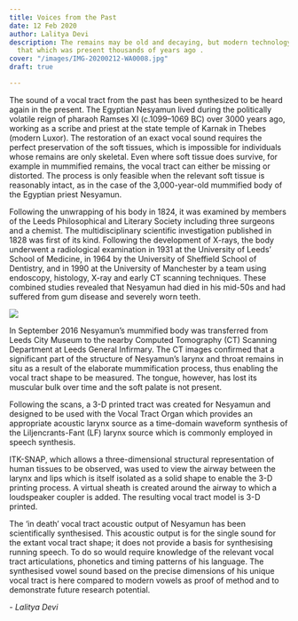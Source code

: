 ```yaml
---
title: Voices from the Past
date: 12 Feb 2020
author: Lalitya Devi
description: The remains may be old and decaying, but modern technology lets us discover
  that which was present thousands of years ago .
cover: "/images/IMG-20200212-WA0008.jpg"
draft: true

---
```

The sound of a vocal tract from the past has been synthesized to be heard again in the present. The Egyptian Nesyamun lived during the politically volatile reign of pharaoh Ramses XI (c.1099–1069 BC) over 3000 years ago, working as a scribe and priest at the state temple of Karnak in Thebes (modern Luxor). The restoration of an exact vocal sound requires the perfect preservation of the soft tissues, which is impossible for individuals whose remains are only skeletal. Even where soft tissue does survive, for example in mummified remains, the vocal tract can either be missing or distorted. The process is only feasible when the relevant soft tissue is reasonably intact, as in the case of the 3,000-year-old mummified body of the Egyptian priest Nesyamun.

Following the unwrapping of his body in 1824, it was examined by members of the Leeds Philosophical and Literary Society including three surgeons and a chemist. The multidisciplinary scientific investigation published in 1828 was first of its kind. Following the development of X-rays, the body underwent a radiological examination in 1931 at the University of Leeds’ School of Medicine, in 1964 by the University of Sheffield School of Dentistry, and in 1990 at the University of Manchester by a team using endoscopy, histology, X-ray and early CT scanning techniques. These combined studies revealed that Nesyamun had died in his mid-50s and had suffered from gum disease and severely worn teeth.

![](/images/IMG-20200212-WA0008.jpg)

In September 2016 Nesyamun’s mummified body was transferred from Leeds City Museum to the nearby Computed Tomography (CT) Scanning Department at Leeds General Infirmary. The CT images confirmed that a significant part of the structure of Nesyamun’s larynx and throat remains in situ as a result of the elaborate mummification process, thus enabling the vocal tract shape to be measured. The tongue, however, has lost its muscular bulk over time and the soft palate is not present.

Following the scans, a 3-D printed tract was created for Nesyamun and designed to be used with the Vocal Tract Organ which provides an appropriate acoustic larynx source as a time-domain waveform synthesis of the Liljencrants-Fant (LF) larynx source which is commonly employed in speech synthesis.

ITK-SNAP, which allows a three-dimensional structural representation of human tissues to be observed, was used to view the airway between the larynx and lips which is itself isolated as a solid shape to enable the 3-D printing process. A virtual sheath is created around the airway to which a loudspeaker coupler is added. The resulting vocal tract model is 3-D printed.

The ‘in death’ vocal tract acoustic output of Nesyamun has been scientifically synthesised. This acoustic output is for the single sound for the extant vocal tract shape; it does not provide a basis for synthesising running speech. To do so would require knowledge of the relevant vocal tract articulations, phonetics and timing patterns of his language. The synthesised vowel sound based on the precise dimensions of his unique vocal tract is here compared to modern vowels as proof of method and to demonstrate future research potential.

_- Lalitya Devi_